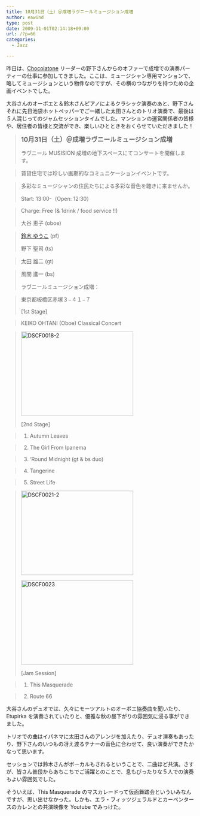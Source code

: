 ```yaml
---
title: 10月31日（土）＠成増ラヴニールミュージション成増
author: eawind
type: post
date: 2009-11-01T02:14:18+09:00
url: /?p=66
categories:
  - Jazz

---
```

昨日は、[Chocolatone][1] リーダーの野下さんからのオファーで成増での演奏パーティーの仕事に参加してきました。ここは、ミュージシャン専用マンションで、略してミュージションという物件なのですが、その横のつながりを持つための企画イベントでした。

大谷さんのオーボエと＆鈴木さんピアノによるクラシック演奏のあと、野下さんそれに先日池袋ホットペッパーでご一緒した太田さんとのトリオ演奏で、最後は５人混じってのジャムセッションタイムでした。マンションの運営関係者の皆様や、居住者の皆様と交流ができ、楽しいひとときをおくらせていただきました！

> **<big>10月31日（土）＠成増ラヴニールミュージション成増</big>**
> 
> ラヴニール MUSISION 成増の地下スペースにてコンサートを開催します。
  
> 賃貸住宅では珍しい画期的なコミュニケーションイベントです。
  
> 多彩なミュージシャンの住民たちによる多彩な音色を聴きに来ませんか。
> 
> Start: 13:00-（Open: 12:30）
  
> Charge: Free (& 1drink / food service !!)
> 
> 大谷 恵子 (oboe)
  
> <a href="http://ameblo.jp/yukonouta/" target="_blank" rel="noopener noreferrer">鈴木 ゆうこ</a> (pf)
> 
> 野下 聖司 (ts)
  
> 太田 雄二 (gt)
  
> 風間 進一 (bs)
> 
> ラヴニールミュージション成増：
  
> 東京都板橋区赤塚３−４１−７
> 
> [1st Stage]
  
> KEIKO OHTANI (Oboe) Classical Concert
  
> <span class="mt-enclosure mt-enclosure-image" style="display: inline;"><a href="/img/wp/2009/11/DSCF0018-2.jpg"><img class="alignnone size-medium wp-image-847" src="/img/wp/2009/11/DSCF0018-2.jpg" alt="DSCF0018-2" width="300" height="225" srcset="/img/wp/2009/11/DSCF0018-2.jpg 300w, /img/wp/2009/11/DSCF0018-2-1024x768.jpg 1024w, /img/wp/2009/11/DSCF0018-2.jpg 1280w" sizes="(max-width: 300px) 100vw, 300px" /></a></span>
> 
> [2nd Stage]
  
> 1. Autumn Leaves
  
> 2. The Girl From Ipanema
  
> 3. &#8216;Round Midnight (gt & bs duo)
  
> 4. Tangerine
  
> 5. Street Life
  
> <span class="mt-enclosure mt-enclosure-image" style="display: inline;"><a href="/img/wp/2009/11/DSCF0021-2.jpg"><img class="alignnone size-medium wp-image-848" src="/img/wp/2009/11/DSCF0021-2.jpg" alt="DSCF0021-2" width="300" height="225" srcset="/img/wp/2009/11/DSCF0021-2.jpg 300w, /img/wp/2009/11/DSCF0021-2-1024x768.jpg 1024w, /img/wp/2009/11/DSCF0021-2.jpg 1280w" sizes="(max-width: 300px) 100vw, 300px" /></a></span>
> 
> <span class="mt-enclosure mt-enclosure-image" style="display: inline;"><a href="/img/wp/2009/11/DSCF0023.jpg"><img class="alignnone size-medium wp-image-849" src="/img/wp/2009/11/DSCF0023.jpg" alt="DSCF0023" width="300" height="225" srcset="/img/wp/2009/11/DSCF0023.jpg 300w, /img/wp/2009/11/DSCF0023-1024x768.jpg 1024w, /img/wp/2009/11/DSCF0023.jpg 1280w" sizes="(max-width: 300px) 100vw, 300px" /></a></span>
> 
> [Jam Session]
  
> 1. This Masquerade
  
> 2. Route 66

大谷さんのデュオでは、久々にモーツアルトのオーボエ協奏曲を聞いたり、Etupirka を演奏されていたりと、優雅な秋の昼下がりの雰囲気に浸る事ができました。

トリオでの曲はイパネマに太田さんのアレンジを加えたり、デュオ演奏もあったり、野下さんのいつもの冴え渡るテナーの音色に合わせて、良い演奏ができたかなって思います。

セッションでは鈴木さんがボーカルもされるということで、二曲ほど共演。さすが、皆さん普段からあちこちでご活躍とのことで、息もぴったりな５人での演奏もよい雰囲気でした。

そういえば、This Masquerade のマスカレードって仮面舞踏会といういみなんですが、思い出せなかった。しかも、エラ・フィッツジェラルドとカーペンタースのカレンとの共演映像を Youtube でみっけた。

 [1]: http://www.eawind.net/?page_id=930
